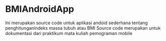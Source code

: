 # BMIAndroidApp

Ini merupakan source code untuk aplikasi andoid sederhana tentang penghitunganindeks massa tubuh atau BMI
Source code merupakan untuk dokumentasi dari praktikum mata kuliah pemograman mobile
